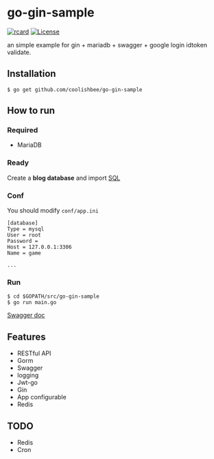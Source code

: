 # go-gin-sample

[![rcard](https://goreportcard.com/badge/github.com/coolishbee/go-gin-sample)](https://goreportcard.com/report/github.com/coolishbee/go-gin-sample) [![License](http://img.shields.io/badge/license-mit-blue.svg?style=flat-square)](https://raw.githubusercontent.com/coolishbee/go-gin-sample/master/LICENSE)

an simple example for gin + mariadb + swagger + google login idtoken validate.

## Installation
```
$ go get github.com/coolishbee/go-gin-sample
```

## How to run

### Required

- MariaDB

### Ready

Create a **blog database** and import [SQL](https://github.com/coolishbee/go-gin-sample/blob/main/docs/sql/game_2022-03-25.sql)

### Conf

You should modify `conf/app.ini`

```
[database]
Type = mysql
User = root
Password =
Host = 127.0.0.1:3306
Name = game

...
```

### Run
```
$ cd $GOPATH/src/go-gin-sample
$ go run main.go 
```

[Swagger doc](http://localhost:8000/swagger/index.html)

## Features

- RESTful API
- Gorm
- Swagger
- logging
- Jwt-go
- Gin
- App configurable
- Redis

## TODO

- Redis
- Cron